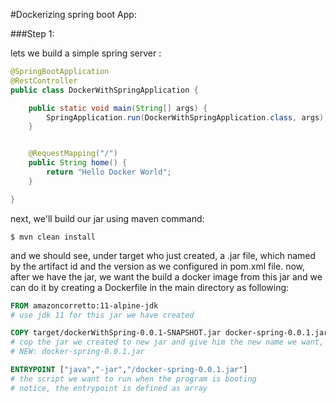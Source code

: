 #Dockerizing spring boot App:

###Step 1:

lets we build a simple spring server : 


```java
@SpringBootApplication
@RestController
public class DockerWithSpringApplication {

    public static void main(String[] args) {
        SpringApplication.run(DockerWithSpringApplication.class, args);
    }


    @RequestMapping("/")
    public String home() {
        return "Hello Docker World";
    }

}

```

next, we'll build our jar using maven command:
```shell
$ mvn clean install
```
and we should see, under target who just created, a .jar file, which named by the artifact id and the version 
as we configured in pom.xml file.
now, after we have the jar, we want the build a docker image from this jar
and we can do it by creating a Dockerfile in the main directory as following:


```Dockerfile
FROM amazoncorretto:11-alpine-jdk
# use jdk 11 for this jar we have created

COPY target/dockerWithSpring-0.0.1-SNAPSHOT.jar docker-spring-0.0.1.jar
# cop the jar we created to new jar and give him the new name we want, OLD: target/dockerWithSpring-0.0.1-SNAPSHOT.jar
# NEW: docker-spring-0.0.1.jar

ENTRYPOINT ["java","-jar","/docker-spring-0.0.1.jar"]
# the script we want to run when the program is booting
# notice, the entrypoint is defined as array 
```